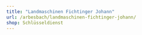 ```yaml
---
title: "Landmaschinen Fichtinger Johann"
url: /arbesbach/landmaschinen-fichtinger-johann/
shop: Schlüsseldienst
---
```


